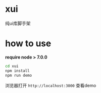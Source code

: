 # xui
纯ui库脚手架

# how to use

**require node > 7.0.0**

```bash
cd xui
npm install
npm run demo
```
浏览器打开 `http://localhost:3000` 查看demo
